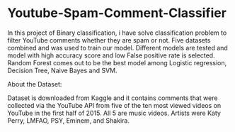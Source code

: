 # Youtube-Spam-Comment-Classifier
In this project of Binary classification, i have solve classification problem to filter YouTube comments whether they are spam or not. Five datasets combined and was used to train our model. Different models are tested and model with high accuracy score and low False positive rate is selected. Random Forest comes out to be the best model among Logistic regression, Decision Tree, Naive Bayes and SVM.

About the Dataset:

Dataset is downloaded from Kaggle and it contains comments that were collected via the YouTube API from five of the ten most viewed videos on YouTube in the first half of 2015. All 5 are music videos. Artists were Katy Perry, LMFAO, PSY, Eminem, and Shakira.
